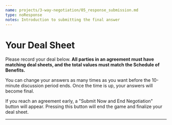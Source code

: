 ```yaml
---
name: projects/3-way-negotiation/05_response_submission.md
type: noResponse
notes: Introduction to submitting the final answer
---
```


# Your Deal Sheet

Please record your deal below. **All parties in an agreement must have matching deal sheets, and the total values must match the Schedule of Benefits.**

You can change your answers as many times as you want before the 10-minute discussion period ends. Once the time is up, your answers will become final.

If you reach an agreement early, a "Submit Now and End Negotiation" button will appear. Pressing this button will end the game and finalize your deal sheet.

---
